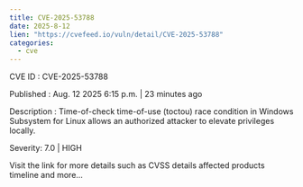 ```yaml
--- 
title: CVE-2025-53788
date: 2025-8-12
lien: "https://cvefeed.io/vuln/detail/CVE-2025-53788"
categories:
  - cve
---
```


CVE ID : CVE-2025-53788

Published :  Aug. 12
2025
6:15 p.m. | 23 minutes ago

Description : Time-of-check time-of-use (toctou) race condition in Windows Subsystem for Linux allows an authorized attacker to elevate privileges locally.

Severity: 7.0 | HIGH

Visit the link for more details
such as CVSS details
affected products
timeline
and more...
